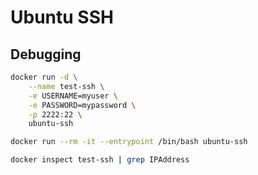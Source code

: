 # Ubuntu SSH


## Debugging

```bash
docker run -d \
    --name test-ssh \
    -e USERNAME=myuser \
    -e PASSWORD=mypassword \
    -p 2222:22 \
    ubuntu-ssh
```

```bash
docker run --rm -it --entrypoint /bin/bash ubuntu-ssh
```

```bash
docker inspect test-ssh | grep IPAddress
```
